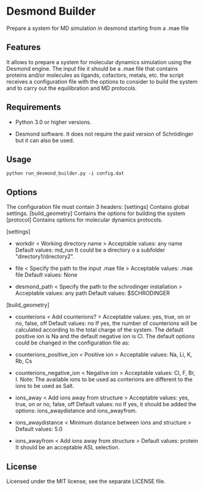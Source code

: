 # Desmond Builder
 Prepare a system for MD simulation in desmond starting from a .mae file

## Features

It allows to prepare a system for molecular dynamics simulation using the
Desmond engine. The input file it should be a .mae file that contains proteins
and/or molecules as ligands, cofactors, metals, etc.
the script receives a configuration file with the options to consider to build 
the system and to carry out the equilibration and MD protocols.

## Requirements

* Python 3.0 or higher versions.

* Desmond software. 
It does not require the paid version of Schrödinger but it can also be used.

## Usage

```
python run_desmond_builder.py -i config.dat
```

## Options

The configuration file must contain 3 headers:
[settings]
Contains global settings.
[build_geometry]
Contains the options for building the system
[protocol]
Contains options for molecular dynamics protocols.

[settings]
* workdir < Working directory name >
Acceptable values: any name
Default values: md_run
It could be a directory o a subfolder "directory1/directory2".

* file < Specify the path to the input .mae file >
Acceptable values: .mae file
Default values: None

* desmond_path < Specify the path to the schrodinger installation >
Acceptable values: any path
Default values: $SCHRODINGER

[build_geometry]
* counterions < Add counterions? >
Acceptable values: yes, true, on or no, false, off
Default values: no
If yes, the number of counterions will be calculated according to the
total charge of the system.
The default positive ion is Na and the default negative ion is Cl.
The default options could be changed in the configuration file as:
* counterions_positive_ion < Positive ion >
Acceptable values: Na, Li, K, Rb, Cs
* counterions_negative_ion < Negative ion >
Acceptable values: Cl, F, Br, I.
Note: The available ions to be used as conterions are different to the ions
to be used as Salt.

* ions_away < Add ions away from structure >
Acceptable values: yes, true, on or no, false, off
Default values: no
If yes, it should be added the options: ions_awaydistance and ions_awayfrom.

* ions_awaydistance < Minimum distance between ions and structure >
Default values: 5.0

* ions_awayfrom < Add ions away from structure >
Default values: protein
It should be an acceptable ASL selection.


## License

Licensed under the MIT license, see the separate LICENSE file.